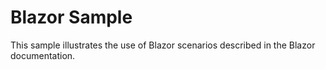 # Blazor Sample

This sample illustrates the use of Blazor scenarios described in the Blazor documentation.
